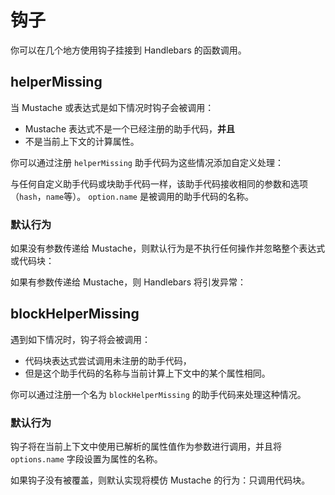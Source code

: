 # 钩子

你可以在几个地方使用钩子挂接到 Handlebars 的函数调用。

## helperMissing

当 Mustache 或表达式是如下情况时钩子会被调用：

- Mustache 表达式不是一个已经注册的助手代码，**并且**
- 不是当前上下文的计算属性。

你可以通过注册 `helperMissing` 助手代码为这些情况添加自定义处理：

<Example examplePage="/zh/examples/hook-helper-missing.md" show="template" />
<Example examplePage="/zh/examples/hook-helper-missing.md" show="preparationScript" />
<Example examplePage="/zh/examples/hook-helper-missing.md" show="output" />

与任何自定义助手代码或块助手代码一样，该助手代码接收相同的参数和选项（`hash`，`name`等）。 `option.name`
是被调用的助手代码的名称。

### 默认行为

如果没有参数传递给 Mustache，则默认行为是不执行任何操作并忽略整个表达式或代码块：

<Flex>
<Example examplePage="/zh/examples/hook-helper-missing-default-no-param.md" show="template" />
<Example examplePage="/zh/examples/hook-helper-missing-default-no-param.md" show="output" />
</Flex>

如果有参数传递给 Mustache，则 Handlebars 将引发异常：

<Flex>
<Example examplePage="/zh/examples/hook-helper-missing-default-param.md" show="template" />
<Example examplePage="/zh/examples/hook-helper-missing-default-param.md" show="error" />
</Flex>

## blockHelperMissing

遇到如下情况时，钩子将会被调用：

- 代码块表达式尝试调用未注册的助手代码，
- 但是这个助手代码的名称与当前计算上下文中的某个属性相同。

你可以通过注册一个名为 `blockHelperMissing` 的助手代码来处理这种情况。

<Example examplePage="/zh/examples/hook-block-helper-missing.md" show="template" />
<Example examplePage="/zh/examples/hook-block-helper-missing.md" show="preparationScript" />
<Example examplePage="/zh/examples/hook-block-helper-missing.md" show="output" />

### 默认行为

钩子将在当前上下文中使用已解析的属性值作为参数进行调用，并且将 `options.name` 字段设置为属性的名称。

如果钩子没有被覆盖，则默认实现将模仿 Mustache 的行为：只调用代码块。

<Example examplePage="/zh/examples/hook-block-helper-missing-default.md" show="template" />
<Example examplePage="/zh/examples/hook-block-helper-missing-default.md" show="output" />
